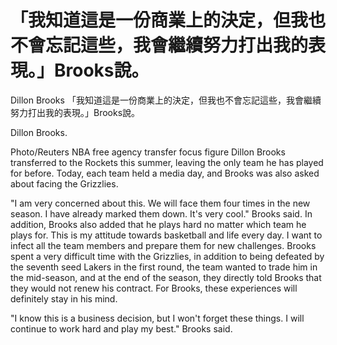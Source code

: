 #  「我知道這是一份商業上的決定，但我也不會忘記這些，我會繼續努力打出我的表現。」Brooks說。

 

Dillon Brooks 
  「我知道這是一份商業上的決定，但我也不會忘記這些，我會繼續努力打出我的表現。」Brooks說。

 

Dillon Brooks.

Photo/Reuters NBA free agency transfer focus figure Dillon Brooks transferred to the Rockets this summer, leaving the only team he has played for before. Today, each team held a media day, and Brooks was also asked about facing the Grizzlies.

"I am very concerned about this. We will face them four times in the new season. I have already marked them down. It's very cool." Brooks said. In addition, Brooks also added that he plays hard no matter which team he plays for. This is my attitude towards basketball and life every day. I want to infect all the team members and prepare them for new challenges. Brooks spent a very difficult time with the Grizzlies, in addition to being defeated by the seventh seed Lakers in the first round, the team wanted to trade him in the mid-season, and at the end of the season, they directly told Brooks that they would not renew his contract. For Brooks, these experiences will definitely stay in his mind.

"I know this is a business decision, but I won't forget these things. I will continue to work hard and play my best." Brooks said.